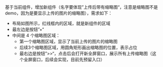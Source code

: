 基于当前组件，增加新组件（名字要体现”上传后带有缩略图“，注意是缩略图不是demo，因为是要显示上传的图片的缩略图），需求如下：

- 布局如图所示，红线框内的区域，就是新组件的区域
- 最左边是按钮”+“
- 中间是 4 个缩略图区域：
    - 第一个缩略图区域，显示了当前上传的图片的缩略图
    - 后续3个缩略图区域，用圆角矩形画出缩略图的位置，表示占位
    - 最右边是按钮”>>“，点击后会打开新全屏窗口，展示所有上传缩略图（这个全屏窗口，后续会实现，目前先预留入口）
